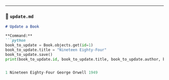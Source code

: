 
---

### 📄 `update.md`
```markdown
# Update a Book

**Command:**
```python
book_to_update = Book.objects.get(id=1)
book_to_update.title = "Nineteen Eighty-Four"
book_to_update.save()
print(book_to_update.id, book_to_update.title, book_to_update.author, book_to_update.publication_year)


1 Nineteen Eighty-Four George Orwell 1949
